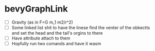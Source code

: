 # bevyGraphLink

- [ ] Gravity (as in F=G m_1 m2/r^2)
- [ ] Some linked list shit to have the linese find the venter of the obkectts and set the head and the tail's orgins to there
- [ ] Have attribute attach to them 
- [ ] Hopfully run two comands and have it wasm
